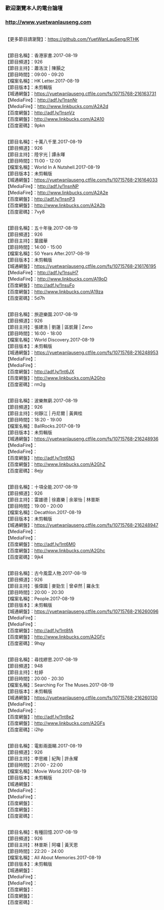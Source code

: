 ### 歡迎瀏覽本人的電台論壇
### http://www.yuetwanlauseng.com

<br>【更多節目請瀏覽】：https://github.com/YuetWanLauSeng/RTHK

<br>【節目名稱】：香港家書.2017-08-19
<br>【節目頻道】：926
<br>【節目主持】：蕭洛汶 | 陳顥之
<br>【節目時間】：09:00 - 09:20
<br>【檔案名稱】：HK Letter.2017-08-19
<br>【節目版本】：未剪輯版
<br>【城通網盤】：https://yuetwanlauseng.ctfile.com/fs/10715768-216163731
<br>【MediaFire】：http://adf.ly/1nsnNr
<br>【MediaFire】：http://www.linkbucks.com/A2A2d
<br>【百度網盤】：http://adf.ly/1nsnVz
<br>【百度網盤】：http://www.linkbucks.com/A2A10
<br>【百度密碼】：9pkn

<br>【節目名稱】：十萬八千里.2017-08-19
<br>【節目頻道】：926
<br>【節目主持】：陸宇光 | 譚永暉
<br>【節目時間】：11:00 - 12:00
<br>【檔案名稱】：World In A Nutshell.2017-08-19
<br>【節目版本】：未剪輯版
<br>【城通網盤】：https://yuetwanlauseng.ctfile.com/fs/10715768-216164033
<br>【MediaFire】：http://adf.ly/1nsnNP
<br>【MediaFire】：http://www.linkbucks.com/A2A2e
<br>【百度網盤】：http://adf.ly/1nsnP3
<br>【百度網盤】：http://www.linkbucks.com/A2A2b
<br>【百度密碼】：7vy8

<br>【節目名稱】：五十年後.2017-08-19
<br>【節目頻道】：926
<br>【節目主持】：葉國華
<br>【節目時間】：14:00 - 15:00
<br>【檔案名稱】：50 Years After.2017-08-19
<br>【節目版本】：未剪輯版
<br>【城通網盤】：https://yuetwanlauseng.ctfile.com/fs/10715768-216176195
<br>【MediaFire】：http://adf.ly/1nsuH7
<br>【MediaFire】：http://www.linkbucks.com/A19oD
<br>【百度網盤】：http://adf.ly/1nsuFo
<br>【百度網盤】：http://www.linkbucks.com/A19za
<br>【百度密碼】：5d7h

<br>【節目名稱】：旅遊樂園.2017-08-19
<br>【節目頻道】：926
<br>【節目主持】：張建浩 | 劉蓮 | 區凱聲 | Zeno
<br>【節目時間】：16:00 - 18:00
<br>【檔案名稱】：World Discovery.2017-08-19
<br>【節目版本】：未剪輯版
<br>【城通網盤】：https://yuetwanlauseng.ctfile.com/fs/10715768-216248953
<br>【MediaFire】：
<br>【MediaFire】：
<br>【百度網盤】：http://adf.ly/1nt6JX
<br>【百度網盤】：http://www.linkbucks.com/A2Gho
<br>【百度密碼】：rm2g

<br>【節目名稱】：波樂無窮.2017-08-19
<br>【節目頻道】：926
<br>【節目主持】：何靜江 | 丹尼爾 | 黃興桂
<br>【節目時間】：18:20 - 19:00
<br>【檔案名稱】：BallRocks.2017-08-19
<br>【節目版本】：未剪輯版
<br>【城通網盤】：https://yuetwanlauseng.ctfile.com/fs/10715768-216248936
<br>【MediaFire】：
<br>【MediaFire】：
<br>【百度網盤】：http://adf.ly/1nt6N3
<br>【百度網盤】：http://www.linkbucks.com/A2GhZ
<br>【百度密碼】：8ejy

<br>【節目名稱】：十項全能.2017-08-19
<br>【節目頻道】：926
<br>【節目主持】：雷雄德 | 徐嘉樂 | 余翠怡 | 林普斯
<br>【節目時間】：19:00 - 20:00
<br>【檔案名稱】：Decathlon.2017-08-19
<br>【節目版本】：未剪輯版
<br>【城通網盤】：https://yuetwanlauseng.ctfile.com/fs/10715768-216248947
<br>【MediaFire】：
<br>【MediaFire】：
<br>【百度網盤】：http://adf.ly/1nt6M0
<br>【百度網盤】：http://www.linkbucks.com/A2Ghc
<br>【百度密碼】：9jk4

<br>【節目名稱】：古今風雲人物.2017-08-19
<br>【節目頻道】：926
<br>【節目主持】：張偉國 | 麥勁生 | 曾卓然 | 羅永生
<br>【節目時間】：20:00 - 20:30
<br>【檔案名稱】：People.2017-08-19
<br>【節目版本】：未剪輯版
<br>【城通網盤】：https://yuetwanlauseng.ctfile.com/fs/10715768-216260096
<br>【MediaFire】：
<br>【MediaFire】：
<br>【百度網盤】：http://adf.ly/1nt8fA
<br>【百度網盤】：http://www.linkbucks.com/A2GFc
<br>【百度密碼】：9hqy

<br>【節目名稱】：尋找繆思.2017-08-19
<br>【節目頻道】：948
<br>【節目主持】：杜婷
<br>【節目時間】：20:00 - 20:30
<br>【檔案名稱】：Searching For The Muses.2017-08-19
<br>【節目版本】：未剪輯版
<br>【城通網盤】：https://yuetwanlauseng.ctfile.com/fs/10715768-216260130
<br>【MediaFire】：
<br>【MediaFire】：
<br>【百度網盤】：http://adf.ly/1nt8e2
<br>【百度網盤】：http://www.linkbucks.com/A2GFs
<br>【百度密碼】：i2hp

<br>【節目名稱】：電影兩面睇.2017-08-19
<br>【節目頻道】：926
<br>【節目主持】：李思維 | 紀陶 | 許永耀
<br>【節目時間】：21:00 - 22:00
<br>【檔案名稱】：Movie World.2017-08-19
<br>【節目版本】：未剪輯版
<br>【城通網盤】：
<br>【MediaFire】：
<br>【MediaFire】：
<br>【百度網盤】：
<br>【百度網盤】：
<br>【百度密碼】：

<br>【節目名稱】：有種回憶.2017-08-19
<br>【節目頻道】：926
<br>【節目主持】：林普斯 | 阿囉 | 黃天恩
<br>【節目時間】：22:20 - 24:00
<br>【檔案名稱】：All About Memories.2017-08-19
<br>【節目版本】：未剪輯版
<br>【城通網盤】：
<br>【MediaFire】：
<br>【MediaFire】：
<br>【百度網盤】：
<br>【百度網盤】：
<br>【百度密碼】：
